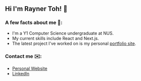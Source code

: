 ## Hi I'm Rayner Toh! 👋 

### A few facts about me 👾:
- I'm a Y1 Computer Science undergraduate at NUS.
- My current skills include React and Next.js.
- The latest project I've worked on is my personal [portfolio site](https://www.raynetoh.dev/).

### Contact me ✉️:

- [Personal Website](https://www.raynetoh.dev/)
- [LinkedIn](https://www.linkedin.com/in/rayner-toh-90a3b11b4/)

<!--
**raynertjx/raynertjx** is a ✨ _special_ ✨ repository because its `README.md` (this file) appears on your GitHub profile.

Here are some ideas to get you started:


